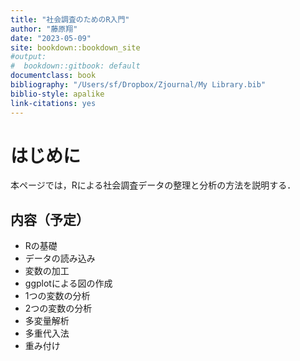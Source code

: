 ```yaml
--- 
title: "社会調査のためのR入門"
author: "藤原翔"
date: "2023-05-09"
site: bookdown::bookdown_site
#output:
#  bookdown::gitbook: default
documentclass: book
bibliography: "/Users/sf/Dropbox/Zjournal/My Library.bib"
biblio-style: apalike
link-citations: yes
---
```











# はじめに

本ページでは，Rによる社会調査データの整理と分析の方法を説明する．

## 内容（予定）
- Rの基礎
- データの読み込み
- 変数の加工
- ggplotによる図の作成
- 1つの変数の分析
- 2つの変数の分析
- 多変量解析
- 多重代入法
- 重み付け


